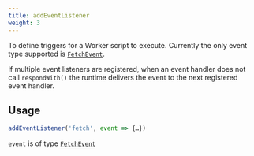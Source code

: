 ```yaml
---
title: addEventListener
weight: 3
---
```


To define triggers for a Worker script to execute. Currently the only event type supported is [`FetchEvent`](/reference/apis/fetch-event).

If multiple event listeners are registered, when an event handler does not call `respondWith()` the runtime delivers the event to the next registered event handler.

## Usage

```js
addEventListener('fetch', event => {…})
```

`event` is of type [`FetchEvent`](/reference/apis/fetch-event)
